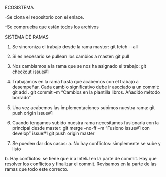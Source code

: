 ECOSISTEMA

-Se clona el repositorio con el enlace.

-Se comprueba que están todos los archivos


SISTEMA DE RAMAS
1.	Se sincroniza el trabajo desde la rama master:
   git fetch --all

3.	Si es necesario se pullean los cambios a master:
   git pull

5.	Nos cambiamos a la rama que se nos ha asignado el trabajo:
   git checkout issue#1

7.	Trabajamos en la rama hasta que acabemos con el trabajo a desempeñar. Cada cambio significativo debe ir asociado a un commit:
   git add .
  	git commit –m “Cambios en la plantilla libros. Añadido método borrado”


9.	Una vez acabemos las implementaciones subimos nuestra rama:
    git push origin issue#1

11.	Cuando tengamos subido nuestra rama necesitamos fusionarla con la principal desde master:
    git merge –no-ff –m “Fusiono issue#1 con develop” issue#1
   	git push origin master


13.	Se pueden dar dos casos:
a.	No hay conflictos: simplemente se sube y listo

b.	Hay conflictos: se tiene que ir a InteliJ en la parte de commit.
Hay que resolver los conflictos y finalizar el commit.
Revisamos en la parte de las ramas que todo este correcto.
